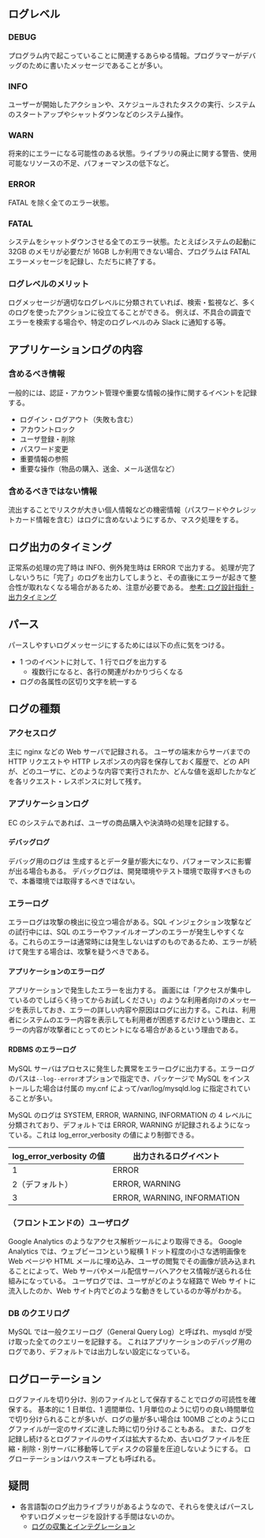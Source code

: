 ## ログレベル

### DEBUG

プログラム内で起こっていることに関連するあらゆる情報。プログラマーがデバッグのために書いたメッセージであることが多い。

### INFO

ユーザーが開始したアクションや、スケジュールされたタスクの実行、システムのスタートアップやシャットダウンなどのシステム操作。

### WARN

将来的にエラーになる可能性のある状態。ライブラリの廃止に関する警告、使用可能なリソースの不足、パフォーマンスの低下など。

### ERROR

FATAL を除く全てのエラー状態。

### FATAL

システムをシャットダウンさせる全てのエラー状態。たとえばシステムの起動に 32GB のメモリが必要だが 16GB しか利用できない場合、プログラムは FATAL エラーメッセージを記録し、ただちに終了する。

### ログレベルのメリット

ログメッセージが適切なログレベルに分類されていれば、検索・監視など、多くのログを使ったアクションに役立てることができる。
例えば、不具合の調査でエラーを検索する場合や、特定のログレベルのみ Slack に通知する等。

## アプリケーションログの内容

### 含めるべき情報

一般的には、認証・アカウント管理や重要な情報の操作に関するイベントを記録する。

- ログイン・ログアウト（失敗も含む）
- アカウントロック
- ユーザ登録・削除
- パスワード変更
- 重要情報の参照
- 重要な操作（物品の購入、送金、メール送信など）

### 含めるべきではない情報

流出することでリスクが大きい個人情報などの機密情報（パスワードやクレジットカード情報を含む）はログに含めないようにするか、マスク処理をする。

## ログ出力のタイミング

正常系の処理の完了時は INFO、例外発生時は ERROR で出力する。
処理が完了しないうちに「完了」のログを出力してしまうと、その直後にエラーが起きて整合性が取れなくなる場合があるため、注意が必要である。
[参考: ログ設計指針 - 出力タイミング](https://qiita.com/nanasess/items/350e59b29cceb2f122b3#%E5%87%BA%E5%8A%9B%E3%82%BF%E3%82%A4%E3%83%9F%E3%83%B3%E3%82%B0)

## パース

パースしやすいログメッセージにするためには以下の点に気をつける。

- 1 つのイベントに対して、1 行でログを出力する
  - 複数行になると、各行の関連がわかりづらくなる
- ログの各属性の区切り文字を統一する

## ログの種類

### アクセスログ

主に nginx などの Web サーバで記録される。
ユーザの端末からサーバまでの HTTP リクエストや HTTP レスポンスの内容を保存しておく履歴で、どの API が、どのユーザに、どのような内容で実行されたか、どんな値を返却したかなどを各リクエスト・レスポンスに対して残す。

### アプリケーションログ

EC のシステムであれば、ユーザの商品購入や決済時の処理を記録する。

#### デバッグログ

デバッグ用のログは
生成するとデータ量が膨大になり、パフォーマンスに影響が出る場合もある。
デバッグログは、開発環境やテスト環境で取得すべきもので、本番環境では取得するべきではない。

### エラーログ

エラーログは攻撃の検出に役立つ場合がある。SQL インジェクション攻撃などの試行中には、SQL のエラーやファイルオープンのエラーが発生しやすくなる。これらのエラーは通常時には発生しないはずのものであるため、エラーが続けて発生する場合は、攻撃を疑うべきである。

#### アプリケーションのエラーログ

アプリケーションで発生したエラーを出力する。
画面には「アクセスが集中しているのでしばらく待ってからお試しください」のような利用者向けのメッセージを表示しておき、エラーの詳しい内容や原因はログに出力する。これは、利用者にシステムのエラー内容を表示しても利用者が困惑するだけという理由と、エラーの内容が攻撃者にとってのヒントになる場合があるという理由である。

#### RDBMS のエラーログ

MySQL サーバはプロセスに発生した異常をエラーログに出力する。エラーログのパスは`--log--error`オプションで指定でき、パッケージで MySQL をインストールした場合は付属の my.cnf によって/var/log/mysqld.log に指定されていることが多い。

MySQL のログは SYSTEM, ERROR, WARNING, INFORMATION の 4 レベルに分類されており、デフォルトでは ERROR, WARNING が記録されるようになっている。これは log_error_verbosity の値により制御できる。

| log_error_verbosity の値 | 出力されるログイベント      |
| ------------------------ | --------------------------- |
| 1                        | ERROR                       |
| 2（デフォルト）          | ERROR, WARNING              |
| 3                        | ERROR, WARNING, INFORMATION |

### （フロントエンドの）ユーザログ

Google Analytics のようなアクセス解析ツールにより取得できる。
Google Analytics では、ウェブビーコンという縦横 1 ドット程度の小さな透明画像を Web ページや HTML メールに埋め込み、ユーザの閲覧でその画像が読み込まれることによって、Web サーバやメール配信サーバへアクセス情報が送られる仕組みになっている。
ユーザログでは、ユーザがどのような経路で Web サイトに流入したのか、Web サイト内でどのような動きをしているのか等がわかる。

### DB のクエリログ

MySQL では一般クエリーログ（General Query Log）と呼ばれ、mysqld が受け取った全てのクエリーを記録する。
これはアプリケーションのデバッグ用のログであり、デフォルトでは出力しない設定になっている。

## ログローテーション

ログファイルを切り分け、別のファイルとして保存することでログの可読性を確保する。
基本的に 1 日単位、1 週間単位、1 月単位のように切りの良い時間単位で切り分けられることが多いが、ログの量が多い場合は 100MB ごとのようにログファイルが一定のサイズに達した時に切り分けることもある。
また、ログを記録し続けるとログファイルのサイズは拡大するため、古いログファイルを圧縮・削除・別サーバに移動等してディスクの容量を圧迫しないようにする。
ログローテーションはハウスキープとも呼ばれる。

## 疑問

- 各言語製のログ出力ライブラリがあるようなので、それらを使えばパースしやすいログメッセージを設計する手間はないのか。
  - [ログの収集とインテグレーション](https://docs.datadoghq.com/ja/logs/log_collection/?tab=host)
